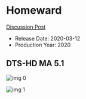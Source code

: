 # Homeward

[Discussion Post](https://www.avsforum.com/threads/bass-eq-for-filtered-movies.2995212/post-59429164)

* Release Date: 2020-03-12
* Production Year: 2020

## DTS-HD MA 5.1

![img 0](https://i.imgur.com/lb5tezq.jpg)

![img 1](https://i.imgur.com/qHf8PBp.png)

